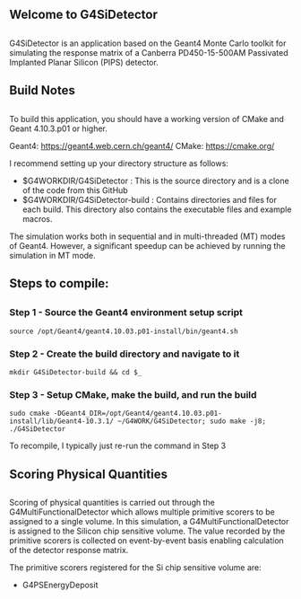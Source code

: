 ## Welcome to G4SiDetector
## 
G4SiDetector is an application based on the Geant4 Monte Carlo toolkit for simulating the response matrix of a Canberra PD450-15-500AM Passivated Implanted Planar Silicon (PIPS) detector. 

## Build Notes
## 
To build this application, you should have a working version of CMake
and Geant 4.10.3.p01 or higher.

Geant4: https://geant4.web.cern.ch/geant4/ CMake: https://cmake.org/

I recommend setting up your directory structure as follows:

- $G4WORKDIR/G4SiDetector : This is the source directory and is a clone of the code from this GitHub 
- $G4WORKDIR/G4SiDetector-build : Contains directories and files for each build. This directory also contains the executable files and example macros.

The simulation works both in sequential and in multi-threaded (MT) modes of Geant4. However, a significant speedup can be achieved by running the simulation in MT mode.

## Steps to compile:
## 
### Step 1 - Source the Geant4 environment setup script

    source /opt/Geant4/geant4.10.03.p01-install/bin/geant4.sh

### Step 2 - Create the build directory and navigate to it
    
    mkdir G4SiDetector-build && cd $_

### Step 3 - Setup CMake, make the build, and run the build

    sudo cmake -DGeant4_DIR=/opt/Geant4/geant4.10.03.p01-install/lib/Geant4-10.3.1/ ~/G4WORK/G4SiDetector; sudo make -j8; ./G4SiDetector


To recompile, I typically just re-run the command in Step 3

## Scoring Physical Quantities
## 
Scoring of physical quantities is carried out through the G4MultiFunctionalDetector which allows multiple primitive scorers to be
assigned to a single volume. In this simulation, a G4MultiFunctionalDetector is assigned to the Silicon chip sensitive volume. The value recorded by the primitive scorers is collected on event-by-event basis enabling calculation of the detector response matrix.

The primitive scorers registered for the Si chip sensitive volume are:
* G4PSEnergyDeposit